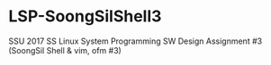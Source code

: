 # LSP-SoongSilShell3
SSU 2017 SS Linux System Programming SW Design Assignment #3 (SoongSil Shell &amp; vim, ofm #3)
